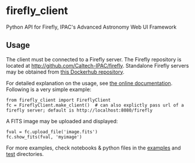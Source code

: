 # firefly_client

Python API for Firefly, IPAC's Advanced Astronomy Web UI Framework

## Usage

The client must be connected to a Firefly server. The Firefly
repository is located at http://github.com/Caltech-IPAC/firefly.
Standalone Firefly servers may be obtained from
[this Dockerhub repository](https://hub.docker.com/r/ipac/firefly/).

For detailed explanation on the usage, see [the online documentation](https://caltech-ipac.github.io/firefly_client). Following is a very simple example:

```
from firefly_client import FireflyClient
fc = FireflyClient.make_client()  # can also explictly pass url of a firefly server; default is http://localhost:8080/firefly
```

A FITS image may be uploaded and displayed:

```
fval = fc.upload_file('image.fits')
fc.show_fits(fval, 'myimage')
```

For more examples, check notebooks & python files in the [examples](examples/) and [test](test/) directories.
